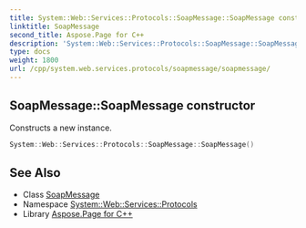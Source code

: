 ```yaml
---
title: System::Web::Services::Protocols::SoapMessage::SoapMessage constructor
linktitle: SoapMessage
second_title: Aspose.Page for C++
description: 'System::Web::Services::Protocols::SoapMessage::SoapMessage constructor. Constructs a new instance in C++.'
type: docs
weight: 1800
url: /cpp/system.web.services.protocols/soapmessage/soapmessage/
---
```

## SoapMessage::SoapMessage constructor


Constructs a new instance.

```cpp
System::Web::Services::Protocols::SoapMessage::SoapMessage()
```

## See Also

* Class [SoapMessage](../)
* Namespace [System::Web::Services::Protocols](../../)
* Library [Aspose.Page for C++](../../../)
